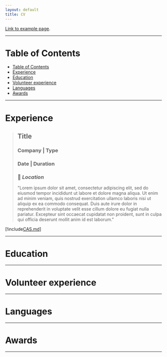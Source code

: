 ```yaml
---
layout: default
title: CV
---
```


[Link to example page](./example-page.html).

---
# Table of Contents

- [Table of Contents](#table-of-contents)
- [Experience](#experience)
- [Education](#education)
- [Volunteer experience](#volunteer-experience)
- [Languages](#languages)
- [Awards](#awards)

---

# Experience

> ## Title
>
> ### Company | Type
> ### Date | Duration
> ### :pushpin:  *Location*
>
> "Lorem ipsum dolor sit amet, consectetur adipiscing elit, sed do eiusmod tempor incididunt ut labore et dolore magna aliqua. Ut enim ad minim veniam, quis nostrud exercitation ullamco laboris nisi ut aliquip ex ea commodo consequat. Duis aute irure dolor in reprehenderit in voluptate velit esse cillum dolore eu fugiat nulla pariatur. Excepteur sint occaecat cupidatat non proident, sunt in culpa qui officia deserunt mollit anim id est laborum."

[!include[CAS.md](content/experience/CAS.md)]

---

# Education

---

# Volunteer experience

---

# Languages

---

# Awards

---

<!-- # MD advanced syntax

Blockquotes

> #### The quarterly results look great!
>
> - Revenue was off the chart.
> - Profits were higher than ever.
>
>  *Everything* is going according to **plan**. -->

